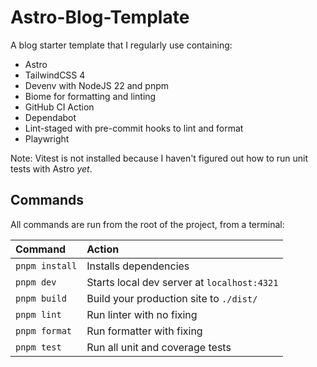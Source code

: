# Astro-Blog-Template

A blog starter template that I regularly use containing:

- Astro
- TailwindCSS 4
- Devenv with NodeJS 22 and pnpm
- Biome for formatting and linting
- GitHub CI Action
- Dependabot
- Lint-staged with pre-commit hooks to lint and format
- Playwright

Note: Vitest is not installed because I haven't figured out how to run unit tests with Astro _yet_.

## Commands

All commands are run from the root of the project, from a terminal:

| Command                   | Action                                           |
| :------------------------ | :----------------------------------------------- |
| `pnpm install`            | Installs dependencies                            |
| `pnpm dev`                | Starts local dev server at `localhost:4321`      |
| `pnpm build`              | Build your production site to `./dist/`          |
| `pnpm lint`               | Run linter with no fixing                        |
| `pnpm format`             | Run formatter with fixing                        |
| `pnpm test`               | Run all unit and coverage tests                  |
